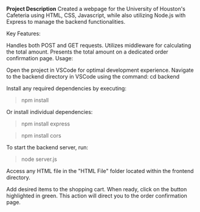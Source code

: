 **Project Description**
Created a webpage for the University of Houston's Cafeteria using HTML, CSS, Javascript, while also utilizing Node.js with Express to manage the backend functionalities.


Key Features:

Handles both POST and GET requests.
Utilizes middleware for calculating the total amount.
Presents the total amount on a dedicated order confirmation page.
Usage:

Open the project in VSCode for optimal development experience.
Navigate to the backend directory in VSCode using the command:
cd backend

Install any required dependencies by executing:

> npm install

Or install individual dependencies:

> npm install express

> npm install cors

To start the backend server, run:

> node server.js

Access any HTML file in the "HTML File" folder located within the frontend directory.

Add desired items to the shopping cart. When ready, click on the button highlighted in green. This action will direct you to the order confirmation page.
